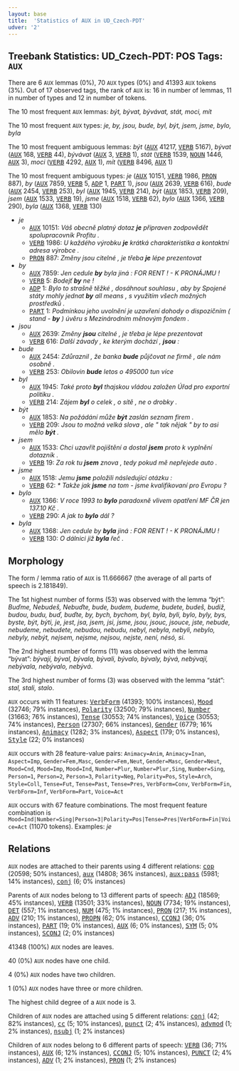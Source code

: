 ```yaml
---
layout: base
title:  'Statistics of AUX in UD_Czech-PDT'
udver: '2'
---
```


## Treebank Statistics: UD_Czech-PDT: POS Tags: `AUX`

There are 6 `AUX` lemmas (0%), 70 `AUX` types (0%) and 41393 `AUX` tokens (3%).
Out of 17 observed tags, the rank of `AUX` is: 16 in number of lemmas, 11 in number of types and 12 in number of tokens.

The 10 most frequent `AUX` lemmas: <em>být, bývat, bývávat, stát, moci, mít</em>

The 10 most frequent `AUX` types:  <em>je, by, jsou, bude, byl, být, jsem, jsme, bylo, byla</em>

The 10 most frequent ambiguous lemmas: <em>být</em> (<tt><a href="cs_pdt-pos-AUX.html">AUX</a></tt> 41217, <tt><a href="cs_pdt-pos-VERB.html">VERB</a></tt> 5167), <em>bývat</em> (<tt><a href="cs_pdt-pos-AUX.html">AUX</a></tt> 168, <tt><a href="cs_pdt-pos-VERB.html">VERB</a></tt> 44), <em>bývávat</em> (<tt><a href="cs_pdt-pos-AUX.html">AUX</a></tt> 3, <tt><a href="cs_pdt-pos-VERB.html">VERB</a></tt> 1), <em>stát</em> (<tt><a href="cs_pdt-pos-VERB.html">VERB</a></tt> 1539, <tt><a href="cs_pdt-pos-NOUN.html">NOUN</a></tt> 1446, <tt><a href="cs_pdt-pos-AUX.html">AUX</a></tt> 3), <em>moci</em> (<tt><a href="cs_pdt-pos-VERB.html">VERB</a></tt> 4292, <tt><a href="cs_pdt-pos-AUX.html">AUX</a></tt> 1), <em>mít</em> (<tt><a href="cs_pdt-pos-VERB.html">VERB</a></tt> 8496, <tt><a href="cs_pdt-pos-AUX.html">AUX</a></tt> 1)

The 10 most frequent ambiguous types:  <em>je</em> (<tt><a href="cs_pdt-pos-AUX.html">AUX</a></tt> 10151, <tt><a href="cs_pdt-pos-VERB.html">VERB</a></tt> 1986, <tt><a href="cs_pdt-pos-PRON.html">PRON</a></tt> 887), <em>by</em> (<tt><a href="cs_pdt-pos-AUX.html">AUX</a></tt> 7859, <tt><a href="cs_pdt-pos-VERB.html">VERB</a></tt> 5, <tt><a href="cs_pdt-pos-ADP.html">ADP</a></tt> 1, <tt><a href="cs_pdt-pos-PART.html">PART</a></tt> 1), <em>jsou</em> (<tt><a href="cs_pdt-pos-AUX.html">AUX</a></tt> 2639, <tt><a href="cs_pdt-pos-VERB.html">VERB</a></tt> 616), <em>bude</em> (<tt><a href="cs_pdt-pos-AUX.html">AUX</a></tt> 2454, <tt><a href="cs_pdt-pos-VERB.html">VERB</a></tt> 253), <em>byl</em> (<tt><a href="cs_pdt-pos-AUX.html">AUX</a></tt> 1945, <tt><a href="cs_pdt-pos-VERB.html">VERB</a></tt> 214), <em>být</em> (<tt><a href="cs_pdt-pos-AUX.html">AUX</a></tt> 1853, <tt><a href="cs_pdt-pos-VERB.html">VERB</a></tt> 209), <em>jsem</em> (<tt><a href="cs_pdt-pos-AUX.html">AUX</a></tt> 1533, <tt><a href="cs_pdt-pos-VERB.html">VERB</a></tt> 19), <em>jsme</em> (<tt><a href="cs_pdt-pos-AUX.html">AUX</a></tt> 1518, <tt><a href="cs_pdt-pos-VERB.html">VERB</a></tt> 62), <em>bylo</em> (<tt><a href="cs_pdt-pos-AUX.html">AUX</a></tt> 1366, <tt><a href="cs_pdt-pos-VERB.html">VERB</a></tt> 290), <em>byla</em> (<tt><a href="cs_pdt-pos-AUX.html">AUX</a></tt> 1368, <tt><a href="cs_pdt-pos-VERB.html">VERB</a></tt> 130)


* <em>je</em>
  * <tt><a href="cs_pdt-pos-AUX.html">AUX</a></tt> 10151: <em>Váš obecně platný dotaz <b>je</b> připraven zodpovědět spolupracovník Profitu .</em>
  * <tt><a href="cs_pdt-pos-VERB.html">VERB</a></tt> 1986: <em>U každého výrobku <b>je</b> krátká charakteristika a kontaktní adresa výrobce .</em>
  * <tt><a href="cs_pdt-pos-PRON.html">PRON</a></tt> 887: <em>Změny jsou citelné , je třeba <b>je</b> lépe prezentovat</em>
* <em>by</em>
  * <tt><a href="cs_pdt-pos-AUX.html">AUX</a></tt> 7859: <em>Jen cedule <b>by</b> byla jiná : FOR RENT ! - K PRONÁJMU !</em>
  * <tt><a href="cs_pdt-pos-VERB.html">VERB</a></tt> 5: <em>Bodejť <b>by</b> ne !</em>
  * <tt><a href="cs_pdt-pos-ADP.html">ADP</a></tt> 1: <em>Bylo to strašně těžké , dosáhnout souhlasu , aby by Spojené státy mohly jednat <b>by</b> all means , s využitím všech možných prostředků .</em>
  * <tt><a href="cs_pdt-pos-PART.html">PART</a></tt> 1: <em>Podmínkou jeho uvolnění je uzavření dohody o dispozičním ( stand - <b>by</b> ) úvěru s Mezinárodním měnovým fondem .</em>
* <em>jsou</em>
  * <tt><a href="cs_pdt-pos-AUX.html">AUX</a></tt> 2639: <em>Změny <b>jsou</b> citelné , je třeba je lépe prezentovat</em>
  * <tt><a href="cs_pdt-pos-VERB.html">VERB</a></tt> 616: <em>Další závady , ke kterým dochází , <b>jsou</b> :</em>
* <em>bude</em>
  * <tt><a href="cs_pdt-pos-AUX.html">AUX</a></tt> 2454: <em>Zdůraznil , že banka <b>bude</b> půjčovat ne firmě , ale nám osobně .</em>
  * <tt><a href="cs_pdt-pos-VERB.html">VERB</a></tt> 253: <em>Obilovin <b>bude</b> letos o 495000 tun více</em>
* <em>byl</em>
  * <tt><a href="cs_pdt-pos-AUX.html">AUX</a></tt> 1945: <em>Také proto <b>byl</b> thajskou vládou založen Úřad pro exportní politiku .</em>
  * <tt><a href="cs_pdt-pos-VERB.html">VERB</a></tt> 214: <em>Zájem <b>byl</b> o celek , o sítě , ne o drobky .</em>
* <em>být</em>
  * <tt><a href="cs_pdt-pos-AUX.html">AUX</a></tt> 1853: <em>Na požádání může <b>být</b> zaslán seznam firem .</em>
  * <tt><a href="cs_pdt-pos-VERB.html">VERB</a></tt> 209: <em>Jsou to možná velká slova , ale " tak nějak " by to asi mělo <b>být</b> .</em>
* <em>jsem</em>
  * <tt><a href="cs_pdt-pos-AUX.html">AUX</a></tt> 1533: <em>Chci uzavřít pojištění a dostal <b>jsem</b> proto k vyplnění dotazník .</em>
  * <tt><a href="cs_pdt-pos-VERB.html">VERB</a></tt> 19: <em>Za rok tu <b>jsem</b> znova , tedy pokud mě nepřejede auto .</em>
* <em>jsme</em>
  * <tt><a href="cs_pdt-pos-AUX.html">AUX</a></tt> 1518: <em>Jemu <b>jsme</b> položili následující otázku :</em>
  * <tt><a href="cs_pdt-pos-VERB.html">VERB</a></tt> 62: <em>* Takže jak <b>jsme</b> na tom - jsme kvalifikovaní pro Evropu ?</em>
* <em>bylo</em>
  * <tt><a href="cs_pdt-pos-AUX.html">AUX</a></tt> 1366: <em>V roce 1993 to <b>bylo</b> paradoxně vlivem opatření MF ČR jen 137.10 Kč .</em>
  * <tt><a href="cs_pdt-pos-VERB.html">VERB</a></tt> 290: <em>A jak to <b>bylo</b> dál ?</em>
* <em>byla</em>
  * <tt><a href="cs_pdt-pos-AUX.html">AUX</a></tt> 1368: <em>Jen cedule by <b>byla</b> jiná : FOR RENT ! - K PRONÁJMU !</em>
  * <tt><a href="cs_pdt-pos-VERB.html">VERB</a></tt> 130: <em>O dálnici již <b>byla</b> řeč .</em>

## Morphology

The form / lemma ratio of `AUX` is 11.666667 (the average of all parts of speech is 2.181849).

The 1st highest number of forms (53) was observed with the lemma “být”: <em>Buďme, Nebudeš, Nebuďte, bude, budem, budeme, budete, budeš, budiž, budou, budu, buď, buďte, by, bych, bychom, byl, byla, byli, bylo, byly, bys, byste, být, býti, je, jest, jsa, jsem, jsi, jsme, jsou, jsouc, jsouce, jste, nebude, nebudeme, nebudete, nebudou, nebudu, nebyl, nebyla, nebyli, nebylo, nebyly, nebýt, nejsem, nejsme, nejsou, nejste, není, nésó, si</em>.

The 2nd highest number of forms (11) was observed with the lemma “bývat”: <em>bývají, býval, bývala, bývali, bývalo, bývaly, bývá, nebývají, nebývala, nebývalo, nebývá</em>.

The 3rd highest number of forms (3) was observed with the lemma “stát”: <em>stal, stali, stalo</em>.

`AUX` occurs with 11 features: <tt><a href="cs_pdt-feat-VerbForm.html">VerbForm</a></tt> (41393; 100% instances), <tt><a href="cs_pdt-feat-Mood.html">Mood</a></tt> (32746; 79% instances), <tt><a href="cs_pdt-feat-Polarity.html">Polarity</a></tt> (32500; 79% instances), <tt><a href="cs_pdt-feat-Number.html">Number</a></tt> (31663; 76% instances), <tt><a href="cs_pdt-feat-Tense.html">Tense</a></tt> (30553; 74% instances), <tt><a href="cs_pdt-feat-Voice.html">Voice</a></tt> (30553; 74% instances), <tt><a href="cs_pdt-feat-Person.html">Person</a></tt> (27307; 66% instances), <tt><a href="cs_pdt-feat-Gender.html">Gender</a></tt> (6779; 16% instances), <tt><a href="cs_pdt-feat-Animacy.html">Animacy</a></tt> (1282; 3% instances), <tt><a href="cs_pdt-feat-Aspect.html">Aspect</a></tt> (179; 0% instances), <tt><a href="cs_pdt-feat-Style.html">Style</a></tt> (22; 0% instances)

`AUX` occurs with 28 feature-value pairs: `Animacy=Anim`, `Animacy=Inan`, `Aspect=Imp`, `Gender=Fem,Masc`, `Gender=Fem,Neut`, `Gender=Masc`, `Gender=Neut`, `Mood=Cnd`, `Mood=Imp`, `Mood=Ind`, `Number=Plur`, `Number=Plur,Sing`, `Number=Sing`, `Person=1`, `Person=2`, `Person=3`, `Polarity=Neg`, `Polarity=Pos`, `Style=Arch`, `Style=Coll`, `Tense=Fut`, `Tense=Past`, `Tense=Pres`, `VerbForm=Conv`, `VerbForm=Fin`, `VerbForm=Inf`, `VerbForm=Part`, `Voice=Act`

`AUX` occurs with 67 feature combinations.
The most frequent feature combination is `Mood=Ind|Number=Sing|Person=3|Polarity=Pos|Tense=Pres|VerbForm=Fin|Voice=Act` (11070 tokens).
Examples: <em>je</em>


## Relations

`AUX` nodes are attached to their parents using 4 different relations: <tt><a href="cs_pdt-dep-cop.html">cop</a></tt> (20598; 50% instances), <tt><a href="cs_pdt-dep-aux.html">aux</a></tt> (14808; 36% instances), <tt><a href="cs_pdt-dep-aux-pass.html">aux:pass</a></tt> (5981; 14% instances), <tt><a href="cs_pdt-dep-conj.html">conj</a></tt> (6; 0% instances)

Parents of `AUX` nodes belong to 13 different parts of speech: <tt><a href="cs_pdt-pos-ADJ.html">ADJ</a></tt> (18569; 45% instances), <tt><a href="cs_pdt-pos-VERB.html">VERB</a></tt> (13501; 33% instances), <tt><a href="cs_pdt-pos-NOUN.html">NOUN</a></tt> (7734; 19% instances), <tt><a href="cs_pdt-pos-DET.html">DET</a></tt> (557; 1% instances), <tt><a href="cs_pdt-pos-NUM.html">NUM</a></tt> (475; 1% instances), <tt><a href="cs_pdt-pos-PRON.html">PRON</a></tt> (217; 1% instances), <tt><a href="cs_pdt-pos-ADV.html">ADV</a></tt> (210; 1% instances), <tt><a href="cs_pdt-pos-PROPN.html">PROPN</a></tt> (62; 0% instances), <tt><a href="cs_pdt-pos-CCONJ.html">CCONJ</a></tt> (36; 0% instances), <tt><a href="cs_pdt-pos-PART.html">PART</a></tt> (19; 0% instances), <tt><a href="cs_pdt-pos-AUX.html">AUX</a></tt> (6; 0% instances), <tt><a href="cs_pdt-pos-SYM.html">SYM</a></tt> (5; 0% instances), <tt><a href="cs_pdt-pos-SCONJ.html">SCONJ</a></tt> (2; 0% instances)

41348 (100%) `AUX` nodes are leaves.

40 (0%) `AUX` nodes have one child.

4 (0%) `AUX` nodes have two children.

1 (0%) `AUX` nodes have three or more children.

The highest child degree of a `AUX` node is 3.

Children of `AUX` nodes are attached using 5 different relations: <tt><a href="cs_pdt-dep-conj.html">conj</a></tt> (42; 82% instances), <tt><a href="cs_pdt-dep-cc.html">cc</a></tt> (5; 10% instances), <tt><a href="cs_pdt-dep-punct.html">punct</a></tt> (2; 4% instances), <tt><a href="cs_pdt-dep-advmod.html">advmod</a></tt> (1; 2% instances), <tt><a href="cs_pdt-dep-nsubj.html">nsubj</a></tt> (1; 2% instances)

Children of `AUX` nodes belong to 6 different parts of speech: <tt><a href="cs_pdt-pos-VERB.html">VERB</a></tt> (36; 71% instances), <tt><a href="cs_pdt-pos-AUX.html">AUX</a></tt> (6; 12% instances), <tt><a href="cs_pdt-pos-CCONJ.html">CCONJ</a></tt> (5; 10% instances), <tt><a href="cs_pdt-pos-PUNCT.html">PUNCT</a></tt> (2; 4% instances), <tt><a href="cs_pdt-pos-ADV.html">ADV</a></tt> (1; 2% instances), <tt><a href="cs_pdt-pos-PRON.html">PRON</a></tt> (1; 2% instances)

